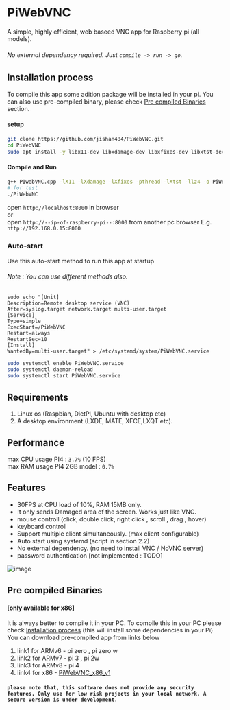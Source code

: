 # PiWebVNC
A simple, highly efficient, web baseed VNC app for Raspberry pi (all models).
###### No external dependency required. Just `compile -> run -> go`.
## Installation process
To compile this app some adition package will be installed in your pi. You can also use pre-compiled binary, please check [Pre compiled Binaries](#pre-compiled-binaries) section.
#### setup
```sh
git clone https://github.com/jishan484/PiWebVNC.git
cd PiWebVNC
sudo apt install -y libx11-dev libxdamage-dev libxfixes-dev libxtst-dev liblz4-dev g++
```
#### Compile and Run
```sh
g++ PIwebVNC.cpp -lX11 -lXdamage -lXfixes -pthread -lXtst -llz4 -o PiWebVNC
# for test
./PiWebVNC
```

open `http://localhost:8000` in browser<br>
or<br>
open `http://--ip-of-raspberry-pi--:8000` from another pc browser E.g. `http://192.168.0.15:8000`


### Auto-start
Use this auto-start method to run this app at startup
###### Note : You can use different methods also.
```shell
sudo echo "[Unit]
Description=Remote desktop service (VNC)
After=syslog.target network.target multi-user.target
[Service]
Type=simple
ExecStart=/PiWebVNC
Restart=always
RestartSec=10
[Install]
WantedBy=multi-user.target" > /etc/systemd/system/PiWebVNC.service
```
```sh
sudo systemctl enable PiWebVNC.service
sudo systemctl daemon-reload
sudo systemctl start PiWebVNC.service
```

## Requirements
1. Linux os (Raspbian, DietPI, Ubuntu with desktop etc)
2. A desktop environment (LXDE, MATE, XFCE,LXQT etc).

## Performance
max CPU usage PI4 : `3.7%` (10 FPS)<br>
max RAM usage PI4 2GB model : `0.7%`

## Features
* 30FPS at CPU load of 10%, RAM 15MB only.
* It only sends Damaged area of the screen. Works just like VNC.
* mouse controll (click, double click, right click , scroll , drag , hover)
* keyboard controll
* Support multiple client simultaneously. (max client configurable)
* Auto start using systemd (script in section 2.2)
* No external dependency. (no need to install VNC / NoVNC server)
* password authentication [not implemented : TODO]

![image](https://user-images.githubusercontent.com/49402826/163715482-ae7e166f-7ac2-4baa-a946-9770576c0bf5.png)

## Pre compiled Binaries
####    [only available for x86]
It is always better to compile it in your PC. To compile this in your PC please check [Installation process](#installation-process) (this will install some dependencies in your Pi)
You can download pre-compiled app from links below
  1. link1 for ARMv6 - pi zero , pi zero w
  2. link2 for ARMv7 - pi 3 , pi 2w
  3. link3 for ARMv8 - pi 4
  4. link4 for x86 - [PiWebVNC_x86_v1](https://github.com/jishan484/PiWebVNC/releases/download/x86_cpu/PiWebVNC)

#### `please note that, this software does not provide any security features. Only use for low risk projects in your local network. A secure version is under development.`
